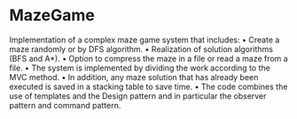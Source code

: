 # MazeGame
Implementation of a complex maze game system that includes:
•	Create a maze randomly or by DFS algorithm.
•	Realization of solution algorithms (BFS and A*).
•	Option to compress the maze in a file or read a maze from a file.
•	The system is implemented by dividing the work according to the MVC method.
•	In addition, any maze solution that has already been executed is saved in a stacking table to save time.
•	The code combines the use of templates and the Design pattern and in particular the observer pattern and command pattern.
